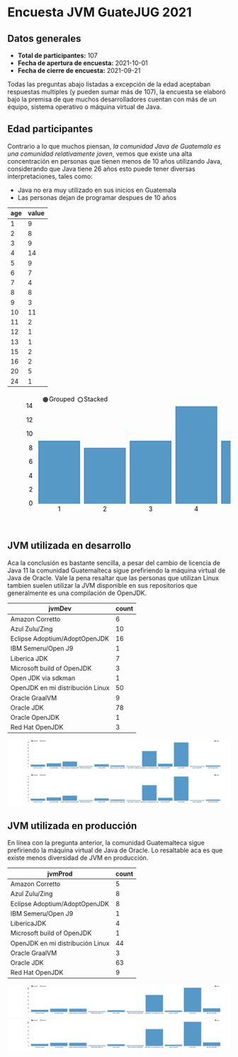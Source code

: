 # Encuesta JVM GuateJUG 2021

<script src="https://d3js.org/d3.v7.min.js"></script>
<script src="https://cdnjs.cloudflare.com/ajax/libs/nvd3/1.8.6/nv.d3.min.js" integrity="sha512-ldXL88WIgBA+vAsJu2PepKp3VUvwuyqmXKEbcf8rKeAI56K8GZMb2jfKSm1a36m5AfUzyDp3TIY0iVKY8ciqSg==" crossorigin="anonymous" referrerpolicy="no-referrer"></script>
<link rel="stylesheet" href="https://cdnjs.cloudflare.com/ajax/libs/nvd3/1.8.6/nv.d3.css" integrity="sha512-sE0lXJVucHTljwWwIjHMf0dUV5EQ+S3FjCsTqWRhXieDW5oJ1ng0bGjLGer6xYF3yRISIptJ5ds64xFG9KSLJg==" crossorigin="anonymous" referrerpolicy="no-referrer" />
<link href="https://cdn.jsdelivr.net/npm/bootstrap@5.1.1/dist/css/bootstrap.min.css" rel="stylesheet" integrity="sha384-F3w7mX95PdgyTmZZMECAngseQB83DfGTowi0iMjiWaeVhAn4FJkqJByhZMI3AhiU" crossorigin="anonymous">
<script src="https://cdn.jsdelivr.net/npm/bootstrap@5.1.1/dist/js/bootstrap.bundle.min.js" integrity="sha384-/bQdsTh/da6pkI1MST/rWKFNjaCP5gBSY4sEBT38Q/9RBh9AH40zEOg7Hlq2THRZ" crossorigin="anonymous"></script>

## Datos generales

* **Total de participantes:** 107
* **Fecha de apertura de encuesta:** 2021-10-01
* **Fecha de cierre de encuesta:** 2021-09-21

Todas las preguntas abajo listadas a excepción de la edad aceptaban respuestas multiples (y pueden sumar más de 107), la encuesta se elaboró bajo la premisa de que muchos desarrolladores cuentan con más de un équipo, sistema operativo o máquina virtual de Java.

## Edad participantes

Contrario a lo que muchos piensan, *la comunidad Java de Guatemala es una comunidad relativamente joven*, vemos que existe una alta concentración en personas que tienen menos de 10 años utilizando Java, considerando que Java tiene 26 años esto puede tener diversas interpretaciones, tales como:

* Java no era muy utilizado en sus inicios en Guatemala
* Las personas dejan de programar despues de 10 años

|age|value|
|---|---|
|1|9|
|2|8|
|3|9|
|4|14|
|5|9|
|6|7|
|7|4|
|8|8|
|9|3|
|10|11|
|11|2|
|12|1|
|13|1|
|15|2|
|16|2|
|20|5|
|24|1|

<svg height="300" width="100%" class="nvd3-svg"><g class="nvd3 nv-wrap nv-multiBarWithLegend" transform="translate(60,30)"><g><g class="nv-x nv-axis nvd3-svg" transform="translate(0,220)"><g class="nvd3 nv-wrap nv-axis"><g><g class="tick" style="opacity: 1;" transform="translate(56.801170349121094,0)"><line y2="-220" style="opacity: 1;" x2="0"></line><text dy=".71em" style="text-anchor: middle; opacity: 1;" y="7" transform="translate(0,0)" x="0">1</text></g><g class="tick" style="opacity: 1;" transform="translate(160.07601928710938,0)"><line y2="-220" style="opacity: 1;" x2="0"></line><text dy=".71em" style="text-anchor: middle; opacity: 1;" y="7" transform="translate(0,0)" x="0">2</text></g><g class="tick" style="opacity: 1;" transform="translate(263.35089111328125,0)"><line y2="-220" style="opacity: 1;" x2="0"></line><text dy=".71em" style="text-anchor: middle; opacity: 1;" y="7" transform="translate(0,0)" x="0">3</text></g><g class="tick" style="opacity: 1;" transform="translate(366.625732421875,0)"><line y2="-220" style="opacity: 1;" x2="0"></line><text dy=".71em" style="text-anchor: middle; opacity: 1;" y="7" transform="translate(0,0)" x="0">4</text></g><g class="tick" style="opacity: 1;" transform="translate(469.90057373046875,0)"><line y2="-220" style="opacity: 1;" x2="0"></line><text dy=".71em" style="text-anchor: middle; opacity: 1;" y="7" transform="translate(0,0)" x="0">5</text></g><g class="tick" style="opacity: 1;" transform="translate(573.1754150390625,0)"><line y2="-220" style="opacity: 1;" x2="0"></line><text dy=".71em" style="text-anchor: middle; opacity: 1;" y="7" transform="translate(0,0)" x="0">6</text></g><g class="tick" style="opacity: 1;" transform="translate(676.4503173828125,0)"><line y2="-220" style="opacity: 1;" x2="0"></line><text dy=".71em" style="text-anchor: middle; opacity: 1;" y="7" transform="translate(0,0)" x="0">7</text></g><g class="tick" style="opacity: 1;" transform="translate(779.7251586914062,0)"><line y2="-220" style="opacity: 1;" x2="0"></line><text dy=".71em" style="text-anchor: middle; opacity: 1;" y="7" transform="translate(0,0)" x="0">8</text></g><g class="tick" style="opacity: 1;" transform="translate(883,0)"><line y2="-220" style="opacity: 1;" x2="0"></line><text dy=".71em" style="text-anchor: middle; opacity: 1;" y="7" transform="translate(0,0)" x="0">9</text></g><g class="tick" style="opacity: 1;" transform="translate(986.2748413085938,0)"><line y2="-220" style="opacity: 1;" x2="0"></line><text dy=".71em" style="text-anchor: middle; opacity: 1;" y="7" transform="translate(0,0)" x="0">10</text></g><g class="tick" style="opacity: 1;" transform="translate(1089.5496826171875,0)"><line y2="-220" style="opacity: 1;" x2="0"></line><text dy=".71em" style="text-anchor: middle; opacity: 1;" y="7" transform="translate(0,0)" x="0">11</text></g><g class="tick" style="opacity: 1;" transform="translate(1192.8245849609375,0)"><line y2="-220" style="opacity: 1;" x2="0"></line><text dy=".71em" style="text-anchor: middle; opacity: 1;" y="7" transform="translate(0,0)" x="0">12</text></g><g class="tick" style="opacity: 1;" transform="translate(1296.099365234375,0)"><line y2="-220" style="opacity: 1;" x2="0"></line><text dy=".71em" style="text-anchor: middle; opacity: 1;" y="7" transform="translate(0,0)" x="0">13</text></g><g class="tick" style="opacity: 1;" transform="translate(1399.374267578125,0)"><line y2="-220" style="opacity: 1;" x2="0"></line><text dy=".71em" style="text-anchor: middle; opacity: 1;" y="7" transform="translate(0,0)" x="0">15</text></g><g class="tick" style="opacity: 1;" transform="translate(1502.649169921875,0)"><line y2="-220" style="opacity: 1;" x2="0"></line><text dy=".71em" style="text-anchor: middle; opacity: 1;" y="7" transform="translate(0,0)" x="0">16</text></g><g class="tick" style="opacity: 1;" transform="translate(1605.9239501953125,0)"><line y2="-220" style="opacity: 1;" x2="0"></line><text dy=".71em" style="text-anchor: middle; opacity: 1;" y="7" transform="translate(0,0)" x="0">20</text></g><g class="tick" style="opacity: 1;" transform="translate(1709.1988525390625,0)"><line y2="-220" style="opacity: 1;" x2="0"></line><text dy=".71em" style="text-anchor: middle; opacity: 1;" y="7" transform="translate(0,0)" x="0">24</text></g><path class="domain" d="M0,0V0H1766V0"></path><text class="nv-axislabel" text-anchor="middle" y="36" x="883.0000000000001" style="opacity: 1;"></text></g></g></g><g class="nv-y nv-axis nvd3-svg"><g class="nvd3 nv-wrap nv-axis"><g><g class="tick zero" style="opacity: 1;" transform="translate(0,220)"><line x2="1766" y2="0"></line><text dy=".32em" style="text-anchor: end;" x="-3" opacity="0" y="0">0</text></g><g class="tick" style="opacity: 1;" transform="translate(0,188.57142639160156)"><line x2="1766" y2="0"></line><text dy=".32em" style="text-anchor: end;" x="-3" opacity="1" y="0">2</text></g><g class="tick" style="opacity: 1;" transform="translate(0,157.14285278320312)"><line x2="1766" y2="0"></line><text dy=".32em" style="text-anchor: end;" x="-3" opacity="1" y="0">4</text></g><g class="tick" style="opacity: 1;" transform="translate(0,125.71428680419922)"><line x2="1766" y2="0"></line><text dy=".32em" style="text-anchor: end;" x="-3" opacity="1" y="0">6</text></g><g class="tick" style="opacity: 1;" transform="translate(0,94.28571319580078)"><line x2="1766" y2="0"></line><text dy=".32em" style="text-anchor: end;" x="-3" opacity="1" y="0">8</text></g><g class="tick" style="opacity: 1;" transform="translate(0,62.85714340209961)"><line x2="1766" y2="0"></line><text dy=".32em" style="text-anchor: end;" x="-3" opacity="1" y="0">10</text></g><g class="tick" style="opacity: 1;" transform="translate(0,31.428571701049805)"><line x2="1766" y2="0"></line><text dy=".32em" style="text-anchor: end;" x="-3" opacity="1" y="0">12</text></g><g class="tick" style="opacity: 1;" transform="translate(0,0)" opacity="0"><line x2="1766" y2="0"></line><text dy=".32em" style="text-anchor: end;" x="-3" opacity="0" y="0">14</text></g><path class="domain" d="M0,0H0V220H0"></path><text class="nv-axislabel" style="text-anchor: middle;" transform="rotate(-90)" y="-100" x="-110"></text></g><g class="nv-axisMaxMin nv-axisMaxMin-y nv-axisMin-y" transform="translate(0,220)"><text style="opacity: 1;" dy=".32em" y="0" x="-3" text-anchor="end">0</text></g><g class="nv-axisMaxMin nv-axisMaxMin-y nv-axisMax-y" transform="translate(0,0)"><text style="opacity: 1;" dy=".32em" y="0" x="-3" text-anchor="end">14</text></g></g></g><g class="nv-barsWrap nvd3-svg"><g class="nvd3 nv-wrap nv-multibar" transform="translate(0,0)"><defs><clipPath id="nv-edge-clip-9226"><rect width="1766" height="220"></rect></clipPath></defs><g clip-path="url(#nv-edge-clip-9226)"><g class="nv-groups"><g style="stroke-opacity: 1; fill-opacity: 0.75; fill: rgb(31, 119, 180); stroke: rgb(31, 119, 180);" class="nv-group nv-series-0"><rect class="nv-bar positive" x="0" y="78.57142857142856" height="141.42857142857144" width="92.94736842105264" transform="translate(10.327485380116961,0)" style="fill: rgb(31, 119, 180); stroke: rgb(31, 119, 180);"></rect><rect class="nv-bar positive" x="0" y="94.28571428571429" height="125.71428571428571" width="92.94736842105264" transform="translate(113.60233918128657,0)" style="fill: rgb(31, 119, 180); stroke: rgb(31, 119, 180);"></rect><rect class="nv-bar positive" x="0" y="78.57142857142856" height="141.42857142857144" width="92.94736842105264" transform="translate(216.87719298245617,0)" style="fill: rgb(31, 119, 180); stroke: rgb(31, 119, 180);"></rect><rect class="nv-bar positive" x="0" y="0" height="220" width="92.94736842105264" transform="translate(320.1520467836258,0)" style="fill: rgb(31, 119, 180); stroke: rgb(31, 119, 180);"></rect><rect class="nv-bar positive" x="0" y="78.57142857142856" height="141.42857142857144" width="92.94736842105264" transform="translate(423.42690058479536,0)" style="fill: rgb(31, 119, 180); stroke: rgb(31, 119, 180);"></rect><rect class="nv-bar positive" x="0" y="110" height="110" width="92.94736842105264" transform="translate(526.7017543859649,0)" style="fill: rgb(31, 119, 180); stroke: rgb(31, 119, 180);"></rect><rect class="nv-bar positive" x="0" y="157.14285714285714" height="62.85714285714286" width="92.94736842105264" transform="translate(629.9766081871346,0)" style="fill: rgb(31, 119, 180); stroke: rgb(31, 119, 180);"></rect><rect class="nv-bar positive" x="0" y="94.28571428571429" height="125.71428571428571" width="92.94736842105264" transform="translate(733.2514619883042,0)" style="fill: rgb(31, 119, 180); stroke: rgb(31, 119, 180);"></rect><rect class="nv-bar positive" x="0" y="172.85714285714286" height="47.14285714285714" width="92.94736842105264" transform="translate(836.5263157894738,0)" style="fill: rgb(31, 119, 180); stroke: rgb(31, 119, 180);"></rect><rect class="nv-bar positive" x="0" y="47.142857142857146" height="172.85714285714286" width="92.94736842105264" transform="translate(939.8011695906433,0)" style="fill: rgb(31, 119, 180); stroke: rgb(31, 119, 180);"></rect><rect class="nv-bar positive" x="0" y="188.57142857142858" height="31.428571428571416" width="92.94736842105264" transform="translate(1043.076023391813,0)" style="fill: rgb(31, 119, 180); stroke: rgb(31, 119, 180);"></rect><rect class="nv-bar positive" x="0" y="204.2857142857143" height="15.714285714285694" width="92.94736842105264" transform="translate(1146.3508771929826,0)" style="fill: rgb(31, 119, 180); stroke: rgb(31, 119, 180);"></rect><rect class="nv-bar positive" x="0" y="204.2857142857143" height="15.714285714285694" width="92.94736842105264" transform="translate(1249.6257309941523,0)" style="fill: rgb(31, 119, 180); stroke: rgb(31, 119, 180);"></rect><rect class="nv-bar positive" x="0" y="188.57142857142858" height="31.428571428571416" width="92.94736842105264" transform="translate(1352.9005847953217,0)" style="fill: rgb(31, 119, 180); stroke: rgb(31, 119, 180);"></rect><rect class="nv-bar positive" x="0" y="188.57142857142858" height="31.428571428571416" width="92.94736842105264" transform="translate(1456.1754385964914,0)" style="fill: rgb(31, 119, 180); stroke: rgb(31, 119, 180);"></rect><rect class="nv-bar positive" x="0" y="141.42857142857142" height="78.57142857142858" width="92.94736842105264" transform="translate(1559.4502923976609,0)" style="fill: rgb(31, 119, 180); stroke: rgb(31, 119, 180);"></rect><rect class="nv-bar positive" x="0" y="204.2857142857143" height="15.714285714285694" width="92.94736842105264" transform="translate(1662.7251461988305,0)" style="fill: rgb(31, 119, 180); stroke: rgb(31, 119, 180);"></rect></g></g></g></g></g><g class="nv-legendWrap nvd3-svg" transform="translate(180,-30)"><g class="nvd3 nv-legend" transform="translate(0,5)"><g transform="translate(1525.3333339691162,5)"><g class="nv-series" transform="translate(0,5)"><circle style="stroke-width: 2px; fill: rgb(31, 119, 180); fill-opacity: 1; stroke: rgb(31, 119, 180);" class="nv-legend-symbol" r="5"></circle><text text-anchor="start" class="nv-legend-text" dy=".32em" dx="8" fill="#000">value</text></g></g></g></g><g class="nv-controlsWrap nvd3-svg" transform="translate(0,-30)"><g class="nvd3 nv-legend" transform="translate(0,5)"><g transform="translate(26,5)"><g class="nv-series" transform="translate(0,5)"><circle style="stroke-width: 2px; fill: rgb(68, 68, 68); fill-opacity: 1; stroke: rgb(68, 68, 68);" class="nv-legend-symbol" r="5"></circle><text text-anchor="start" class="nv-legend-text" dy=".32em" dx="8" fill="#000">Grouped</text></g><g class="nv-series" transform="translate(78.66666793823242,5)"><circle style="stroke-width: 2px; fill: rgb(68, 68, 68); fill-opacity: 0; stroke: rgb(68, 68, 68);" class="nv-legend-symbol" r="5"></circle><text text-anchor="start" class="nv-legend-text" dy=".32em" dx="8" fill="#000">Stacked</text></g></g></g></g><g class="nv-interactive"></g></g></g></svg>

## JVM utilizada en desarrollo

Aca la conclusión es bastante sencilla, a pesar del cambio de licencia de Java 11 la comunidad Guatemalteca sigue prefiriendo la máquina virtual de Java de Oracle. Vale la pena resaltar que las personas que utilizan Linux tambien suelen utilizar la JVM disponible en sus repositorios que generalmente es una compilación de OpenJDK.

|jvmDev|count|
|---|---|
|Amazon Corretto|6|
|Azul Zulu/Zing|10|
|Eclipse Adoptium/AdoptOpenJDK|16|
|IBM Semeru/Open J9|1|
|Liberica JDK|7|
|Microsoft build of OpenJDK|3|
|Open JDK via sdkman|1|
|OpenJDK en mi distribución Linux|50|
|Oracle GraalVM|9|
|Oracle JDK|78|
|Oracle OpenJDK|1|
|Red Hat OpenJDK|3|

![JVM Dev](./jvmdev.svg)
<img src="./jvmdev.svg">

## JVM utilizada en producción

En línea con la pregunta anterior, la comunidad Guatemalteca sigue prefiriendo la máquina virtual de Java de Oracle. Lo resaltable aca es que existe menos diversidad de JVM en producción.

|jvmProd|count|
|---|---|
|Amazon Corretto|5|
|Azul Zulu/Zing|8|
|Eclipse Adoptium/AdoptOpenJDK|8|
|IBM Semeru/Open J9|1|
|LibericaJDK|4|
|Microsoft build of OpenJDK|1|
|OpenJDK en mi distribución Linux|44|
|Oracle GraalVM|3|
|Oracle JDK|63|
|Red Hat OpenJDK|9|

![JVM Prod](./jvmprod.svg)
<img src="./jvmprod.svg">